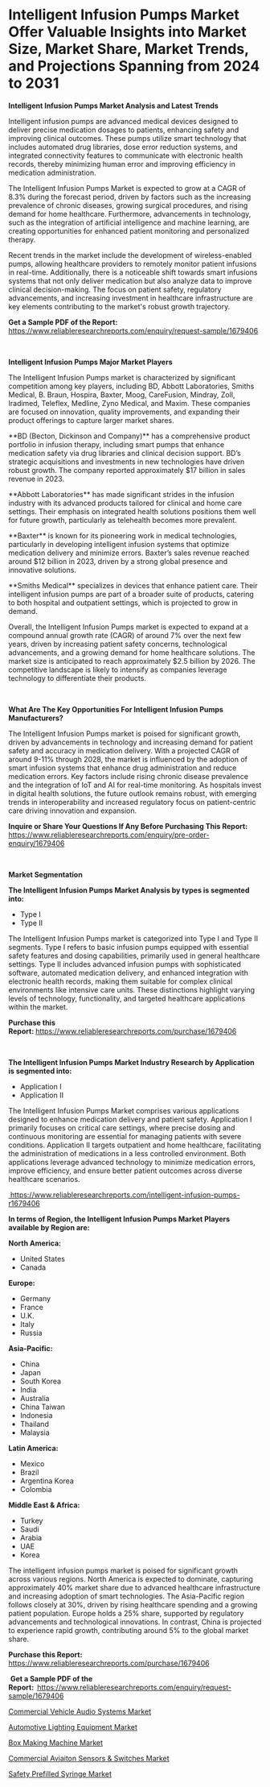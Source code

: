 <p><h1>Intelligent Infusion Pumps Market Offer Valuable Insights into Market Size, Market Share, Market Trends, and Projections Spanning from 2024 to 2031</h1></p><p><strong>Intelligent Infusion Pumps Market Analysis and Latest Trends</strong></p>
<p><p>Intelligent infusion pumps are advanced medical devices designed to deliver precise medication dosages to patients, enhancing safety and improving clinical outcomes. These pumps utilize smart technology that includes automated drug libraries, dose error reduction systems, and integrated connectivity features to communicate with electronic health records, thereby minimizing human error and improving efficiency in medication administration.</p><p>The Intelligent Infusion Pumps Market is expected to grow at a CAGR of 8.3% during the forecast period, driven by factors such as the increasing prevalence of chronic diseases, growing surgical procedures, and rising demand for home healthcare. Furthermore, advancements in technology, such as the integration of artificial intelligence and machine learning, are creating opportunities for enhanced patient monitoring and personalized therapy. </p><p>Recent trends in the market include the development of wireless-enabled pumps, allowing healthcare providers to remotely monitor patient infusions in real-time. Additionally, there is a noticeable shift towards smart infusions systems that not only deliver medication but also analyze data to improve clinical decision-making. The focus on patient safety, regulatory advancements, and increasing investment in healthcare infrastructure are key elements contributing to the market's robust growth trajectory.</p></p>
<p><strong>Get a Sample PDF of the Report:&nbsp;</strong> <a href="https://www.reliableresearchreports.com/enquiry/request-sample/1679406?utm_campaign=8&utm_medium=2&utm_source=Github&utm_content=ia&utm_term=14102024&utm_id=intelligent-infusion-pumps">https://www.reliableresearchreports.com/enquiry/request-sample/1679406</a></p>
<p>&nbsp;</p>
<p><strong>Intelligent Infusion Pumps Major Market Players</strong></p>
<p><p>The Intelligent Infusion Pumps market is characterized by significant competition among key players, including BD, Abbott Laboratories, Smiths Medical, B. Braun, Hospira, Baxter, Moog, CareFusion, Mindray, Zoll, Iradimed, Teleflex, Medline, Zyno Medical, and Maxim. These companies are focused on innovation, quality improvements, and expanding their product offerings to capture larger market shares.</p><p>**BD (Becton, Dickinson and Company)** has a comprehensive product portfolio in infusion therapy, including smart pumps that enhance medication safety via drug libraries and clinical decision support. BD’s strategic acquisitions and investments in new technologies have driven robust growth. The company reported approximately $17 billion in sales revenue in 2023.</p><p>**Abbott Laboratories** has made significant strides in the infusion industry with its advanced products tailored for clinical and home care settings. Their emphasis on integrated health solutions positions them well for future growth, particularly as telehealth becomes more prevalent.</p><p>**Baxter** is known for its pioneering work in medical technologies, particularly in developing intelligent infusion systems that optimize medication delivery and minimize errors. Baxter’s sales revenue reached around $12 billion in 2023, driven by a strong global presence and innovative solutions.</p><p>**Smiths Medical** specializes in devices that enhance patient care. Their intelligent infusion pumps are part of a broader suite of products, catering to both hospital and outpatient settings, which is projected to grow in demand.</p><p>Overall, the Intelligent Infusion Pumps market is expected to expand at a compound annual growth rate (CAGR) of around 7% over the next few years, driven by increasing patient safety concerns, technological advancements, and a growing demand for home healthcare solutions. The market size is anticipated to reach approximately $2.5 billion by 2026. The competitive landscape is likely to intensify as companies leverage technology to differentiate their products.</p></p>
<p>&nbsp;</p>
<p><strong>What Are The Key Opportunities For Intelligent Infusion Pumps Manufacturers?</strong></p>
<p><p>The Intelligent Infusion Pumps market is poised for significant growth, driven by advancements in technology and increasing demand for patient safety and accuracy in medication delivery. With a projected CAGR of around 9-11% through 2028, the market is influenced by the adoption of smart infusion systems that enhance drug administration and reduce medication errors. Key factors include rising chronic disease prevalence and the integration of IoT and AI for real-time monitoring. As hospitals invest in digital health solutions, the future outlook remains robust, with emerging trends in interoperability and increased regulatory focus on patient-centric care driving innovation and expansion.</p></p>
<p><strong>Inquire or Share Your Questions If Any Before Purchasing This Report:</strong> <a href="https://www.reliableresearchreports.com/enquiry/pre-order-enquiry/1679406?utm_campaign=8&utm_medium=2&utm_source=Github&utm_content=ia&utm_term=14102024&utm_id=intelligent-infusion-pumps">https://www.reliableresearchreports.com/enquiry/pre-order-enquiry/1679406</a></p>
<p>&nbsp;</p>
<p><strong>Market Segmentation</strong></p>
<p><strong>The Intelligent Infusion Pumps Market Analysis by types is segmented into:</strong></p>
<p><ul><li>Type I</li><li>Type II</li></ul></p>
<p><p>The Intelligent Infusion Pumps market is categorized into Type I and Type II segments. Type I refers to basic infusion pumps equipped with essential safety features and dosing capabilities, primarily used in general healthcare settings. Type II includes advanced infusion pumps with sophisticated software, automated medication delivery, and enhanced integration with electronic health records, making them suitable for complex clinical environments like intensive care units. These distinctions highlight varying levels of technology, functionality, and targeted healthcare applications within the market.</p></p>
<p><strong>Purchase this Report:&nbsp;</strong><a href="https://www.reliableresearchreports.com/purchase/1679406?utm_campaign=8&utm_medium=2&utm_source=Github&utm_content=ia&utm_term=14102024&utm_id=intelligent-infusion-pumps">https://www.reliableresearchreports.com/purchase/1679406</a></p>
<p>&nbsp;</p>
<p><strong>The Intelligent Infusion Pumps Market Industry Research by Application is segmented into:</strong></p>
<p><ul><li>Application I</li><li>Application II</li></ul></p>
<p><p>The Intelligent Infusion Pumps Market comprises various applications designed to enhance medication delivery and patient safety. Application I primarily focuses on critical care settings, where precise dosing and continuous monitoring are essential for managing patients with severe conditions. Application II targets outpatient and home healthcare, facilitating the administration of medications in a less controlled environment. Both applications leverage advanced technology to minimize medication errors, improve efficiency, and ensure better patient outcomes across diverse healthcare scenarios.</p></p>
<p><a href="https://www.reliableresearchreports.com/intelligent-infusion-pumps-r1679406?utm_campaign=8&utm_medium=2&utm_source=Github&utm_content=ia&utm_term=14102024&utm_id=intelligent-infusion-pumps">&nbsp;https://www.reliableresearchreports.com/intelligent-infusion-pumps-r1679406</a></p>
<p><strong>In terms of Region, the Intelligent Infusion Pumps Market Players available by Region are:</strong></p>
<p>
    <p> <strong> North America: </strong>
        <ul>
            <li>United States</li>
            <li>Canada</li>
        </ul>
        </p> 
    <p> <strong> Europe: </strong>
        <ul>
            <li>Germany</li>
            <li>France</li>
            <li>U.K.</li>
            <li>Italy</li>
            <li>Russia</li>
        </ul>
        </p> 
    <p> <strong> Asia-Pacific: </strong>
        <ul>
            <li>China</li>
            <li>Japan</li>
            <li>South Korea</li>
            <li>India</li>
            <li>Australia</li>
            <li>China Taiwan</li>
            <li>Indonesia</li>
            <li>Thailand</li>
            <li>Malaysia</li>
        </ul>
        </p> 
    <p> <strong> Latin America: </strong>
        <ul>
            <li>Mexico</li>
            <li>Brazil</li>
            <li>Argentina Korea</li>
            <li>Colombia</li>
        </ul>
        </p> 
    <p> <strong> Middle East & Africa: </strong>
        <ul>
            <li>Turkey</li>
            <li>Saudi</li>
            <li>Arabia</li>
            <li>UAE</li>
            <li>Korea</li>
        </ul>
    </p>
    </p>
<p><p>The intelligent infusion pumps market is poised for significant growth across various regions. North America is expected to dominate, capturing approximately 40% market share due to advanced healthcare infrastructure and increasing adoption of smart technologies. The Asia-Pacific region follows closely at 30%, driven by rising healthcare spending and a growing patient population. Europe holds a 25% share, supported by regulatory advancements and technological innovations. In contrast, China is projected to experience rapid growth, contributing around 5% to the global market share.</p></p>
<p><strong>Purchase this Report: </strong><a href="https://www.reliableresearchreports.com/purchase/1679406?utm_campaign=8&utm_medium=2&utm_source=Github&utm_content=ia&utm_term=14102024&utm_id=intelligent-infusion-pumps">https://www.reliableresearchreports.com/purchase/1679406</a></p>
<p>&nbsp;<strong>Get a Sample PDF of the Report:&nbsp;&nbsp;</strong><a href="https://www.reliableresearchreports.com/enquiry/request-sample/1679406?utm_campaign=8&utm_medium=2&utm_source=Github&utm_content=ia&utm_term=14102024&utm_id=intelligent-infusion-pumps">https://www.reliableresearchreports.com/enquiry/request-sample/1679406</a></p>
<p><strong></strong></p>
<p><p><a href="https://www.linkedin.com/pulse/global-commercial-vehicle-audio-systems-market-analysis-key-trends-wak9e?trk=public_post_embed_feed-article-content&utm_campaign=8&utm_medium=2&utm_source=Github&utm_content=ia&utm_term=14102024&utm_id=intelligent-infusion-pumps">Commercial Vehicle Audio Systems Market</a></p><p><a href="https://www.linkedin.com/pulse/automotive-lighting-equipment-market-pulse-138-expansion-blueprint-ibake?trk=public_post_embed_feed-article-content&utm_campaign=8&utm_medium=2&utm_source=Github&utm_content=ia&utm_term=14102024&utm_id=intelligent-infusion-pumps">Automotive Lighting Equipment Market</a></p><p><a href="https://github.com/AshikRahman665/Market-Research-Report-List-1/blob/main/box-making-machine-market.md?utm_campaign=8&utm_medium=2&utm_source=Github&utm_content=ia&utm_term=14102024&utm_id=intelligent-infusion-pumps">Box Making Machine Market</a></p><p><a href="https://www.linkedin.com/pulse/commercial-aviaiton-sensors-switches-market-growth-segmentation-2knue?trk=public_post_embed_feed-article-content&utm_campaign=8&utm_medium=2&utm_source=Github&utm_content=ia&utm_term=14102024&utm_id=intelligent-infusion-pumps">Commercial Aviaiton Sensors & Switches Market</a></p><p><a href="https://github.com/JudyWalsh475/Market-Research-Report-List-1/blob/main/safety-prefilled-syringe-market.md?utm_campaign=8&utm_medium=2&utm_source=Github&utm_content=ia&utm_term=14102024&utm_id=intelligent-infusion-pumps">Safety Prefilled Syringe Market</a></p></p>